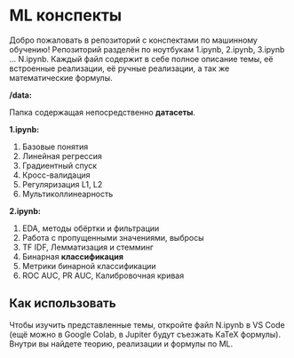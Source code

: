 # ML конспекты

Добро пожаловать в репозиторий с конспектами по машинному обучению! Репозиторий разделён по ноутбукам 1.ipynb, 2.ipynb, 3.ipynb ... N.ipynb.
Каждый файл содержит в себе полное описание темы, её встроенные реализации, её ручные реализации, а так же математические 
формулы.

**/data:**

Папка содержащая непосредственно **датасеты**.

**1.ipynb:**
1. Базовые понятия
2. Линейная регрессия
3. Градиентный спуск
4. Кросс-валидация
5. Регуляризация L1, L2
6. Мультиколлинеарность

**2.ipynb:**
1. EDA, методы обёртки и фильтрации
2. Работа с пропущенными значениями, выбросы
3. TF IDF, Лемматизация и стемминг 
4. Бинарная **классификация**
5. Метрики бинарной классификации
6. ROC AUC, PR AUC, Калибровочная кривая

## Как использовать

Чтобы изучить представленные темы, откройте файл N.ipynb в VS Code (ещё можно в Google Colab, в Jupiter будут съезжать KaTeX формулы). Внутри вы найдете теорию, реализации и формулы по ML.

